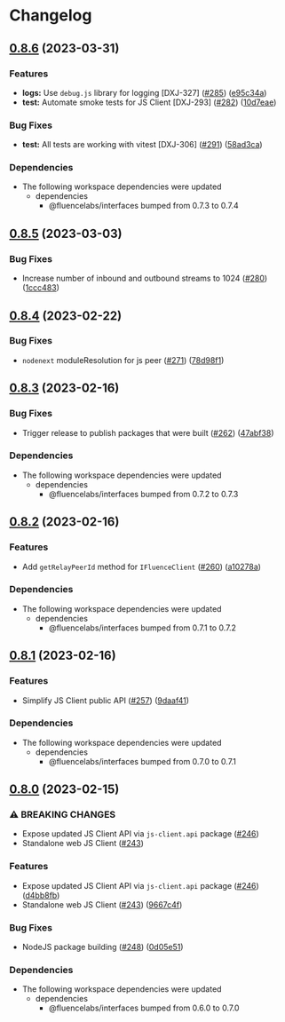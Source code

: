 # Changelog

## [0.8.6](https://github.com/fluencelabs/js-client/compare/js-peer-v0.8.5...js-peer-v0.8.6) (2023-03-31)


### Features

* **logs:** Use `debug.js` library for logging [DXJ-327] ([#285](https://github.com/fluencelabs/js-client/issues/285)) ([e95c34a](https://github.com/fluencelabs/js-client/commit/e95c34a79220bd8ecdcee806802ac3d69a2af0cb))
* **test:** Automate smoke tests for JS Client [DXJ-293] ([#282](https://github.com/fluencelabs/js-client/issues/282)) ([10d7eae](https://github.com/fluencelabs/js-client/commit/10d7eaed809dde721b582d4b3228a48bbec50884))


### Bug Fixes

* **test:** All tests are working with vitest [DXJ-306] ([#291](https://github.com/fluencelabs/js-client/issues/291)) ([58ad3ca](https://github.com/fluencelabs/js-client/commit/58ad3ca6f666e8580997bb47609947645903436d))


### Dependencies

* The following workspace dependencies were updated
  * dependencies
    * @fluencelabs/interfaces bumped from 0.7.3 to 0.7.4

## [0.8.5](https://github.com/fluencelabs/js-client/compare/js-peer-v0.8.4...js-peer-v0.8.5) (2023-03-03)


### Bug Fixes

* Increase number of inbound and outbound streams to 1024 ([#280](https://github.com/fluencelabs/js-client/issues/280)) ([1ccc483](https://github.com/fluencelabs/js-client/commit/1ccc4835328426b546f31e1646d3a49ed042fdf9))

## [0.8.4](https://github.com/fluencelabs/js-client/compare/js-peer-v0.8.3...js-peer-v0.8.4) (2023-02-22)


### Bug Fixes

* `nodenext` moduleResolution for js peer ([#271](https://github.com/fluencelabs/js-client/issues/271)) ([78d98f1](https://github.com/fluencelabs/js-client/commit/78d98f15c12431dee9fdd7b9869d57760503f8c7))

## [0.8.3](https://github.com/fluencelabs/js-client/compare/js-peer-v0.8.2...js-peer-v0.8.3) (2023-02-16)


### Bug Fixes

* Trigger release to publish packages that were built ([#262](https://github.com/fluencelabs/js-client/issues/262)) ([47abf38](https://github.com/fluencelabs/js-client/commit/47abf3882956ffbdc52df372db26ba6252e8306b))


### Dependencies

* The following workspace dependencies were updated
  * dependencies
    * @fluencelabs/interfaces bumped from 0.7.2 to 0.7.3

## [0.8.2](https://github.com/fluencelabs/js-client/compare/js-peer-v0.8.1...js-peer-v0.8.2) (2023-02-16)


### Features

* Add `getRelayPeerId` method for `IFluenceClient` ([#260](https://github.com/fluencelabs/js-client/issues/260)) ([a10278a](https://github.com/fluencelabs/js-client/commit/a10278afaa782a307feb10c4eac060094c101230))


### Dependencies

* The following workspace dependencies were updated
  * dependencies
    * @fluencelabs/interfaces bumped from 0.7.1 to 0.7.2

## [0.8.1](https://github.com/fluencelabs/js-client/compare/js-peer-v0.8.0...js-peer-v0.8.1) (2023-02-16)


### Features

* Simplify JS Client public API ([#257](https://github.com/fluencelabs/js-client/issues/257)) ([9daaf41](https://github.com/fluencelabs/js-client/commit/9daaf410964d43228192c829c7ff785db6e88081))


### Dependencies

* The following workspace dependencies were updated
  * dependencies
    * @fluencelabs/interfaces bumped from 0.7.0 to 0.7.1

## [0.8.0](https://github.com/fluencelabs/fluence-js/compare/js-peer-v0.7.0...js-peer-v0.8.0) (2023-02-15)


### ⚠ BREAKING CHANGES

* Expose updated JS Client API via `js-client.api` package ([#246](https://github.com/fluencelabs/fluence-js/issues/246))
* Standalone web JS Client ([#243](https://github.com/fluencelabs/fluence-js/issues/243))

### Features

* Expose updated JS Client API via `js-client.api` package ([#246](https://github.com/fluencelabs/fluence-js/issues/246)) ([d4bb8fb](https://github.com/fluencelabs/fluence-js/commit/d4bb8fb42964b3ba25154232980b9ae82c21e627))
* Standalone web JS Client ([#243](https://github.com/fluencelabs/fluence-js/issues/243)) ([9667c4f](https://github.com/fluencelabs/fluence-js/commit/9667c4fec6868f984bba13249f3c47d293396406))


### Bug Fixes

* NodeJS package building ([#248](https://github.com/fluencelabs/fluence-js/issues/248)) ([0d05e51](https://github.com/fluencelabs/fluence-js/commit/0d05e517d89529af513fcb96cfa6c722ccc357a7))


### Dependencies

* The following workspace dependencies were updated
  * dependencies
    * @fluencelabs/interfaces bumped from 0.6.0 to 0.7.0
